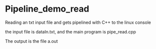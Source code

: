 # Pipeline_demo_read
Reading an txt input file and  gets pipelined with C++ to the linux console

the input file is dataIn.txt, and the main program is pipe_read.cpp

The output is the file a.out


